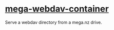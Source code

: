 # [mega-webdav-container](https://github.com/nedix/mega-webdav-container)

Serve a webdav directory from a mega.nz drive.
